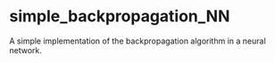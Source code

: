 # simple_backpropagation_NN
A simple implementation of the backpropagation algorithm in a neural network.

